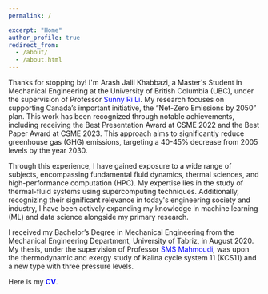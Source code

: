 ```yaml
---
permalink: /

excerpt: "Home"
author_profile: true
redirect_from: 
  - /about/
  - /about.html
---
```


Thanks for stopping by! I'm Arash Jalil Khabbazi, a Master's Student in Mechanical Engineering at the University of British Columbia (UBC), under the supervision of Professor <a href="https://engineering.ok.ubc.ca/about/contact/sunny-ri-li/" target="_blank" style="color:#0000FF; text-decoration:none;">Sunny Ri Li</a>. My research focuses on supporting Canada’s important initiative, the “Net-Zero Emissions by 2050” plan. This work has been recognized through notable achievements, including receiving the Best Presentation Award at CSME 2022 and the Best Paper Award at CSME 2023. This approach aims to significantly reduce greenhouse gas (GHG) emissions, targeting a 40-45% decrease from 2005 levels by the year 2030.

Through this experience, I have gained exposure to a wide range of subjects, encompassing fundamental fluid dynamics, thermal sciences, and high-performance computation (HPC). My expertise lies in the study of thermal-fluid systems using supercomputing techniques. Additionally, recognizing their significant relevance in today's engineering society and industry, I have been actively expanding my knowledge in machine learning (ML) and data science alongside my primary research.

I received my Bachelor’s Degree in Mechanical Engineering from the Mechanical Engineering Department, University of Tabriz, in August 2020. My thesis, under the supervision of Professor <a href="https://scholar.google.ca/citations?user=3fiuBk0AAAAJ&hl=en&oi=sra" target="_blank" style="color:#0000FF; text-decoration:none;">SMS Mahmoudi</a>, was upon the thermodynamic and exergy study of Kalina cycle system 11 (KCS11) and a new type with three pressure levels.

Here is my <b><a href="https://arashjkh.github.io/files/CV_Arash_Jalil_Khabbazi.pdf" target="_blank" style="color:#0000FF; text-decoration:none;">CV</a></b>.

